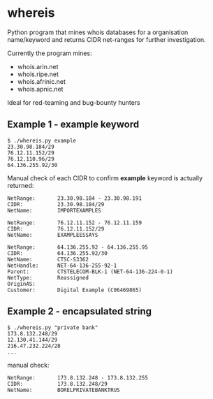 # whereis
Python program that mines whois databases for a organisation name/keyword and returns CIDR net-ranges for further investigation.

Currently the program mines:
 * whois.arin.net
 * whois.ripe.net
 * whois.afrinic.net
 * whois.apnic.net

Ideal for red-teaming and bug-bounty hunters

## Example 1 - example keyword
```
$ ./whereis.py example
23.30.98.184/29
76.12.11.152/29
76.12.110.96/29
64.136.255.92/30
```
Manual check of each CIDR to confirm **example** keyword is actually returned:
```
NetRange:       23.30.98.184 - 23.30.98.191
CIDR:           23.30.98.184/29
NetName:        IMPORTEXAMPLES

NetRange:       76.12.11.152 - 76.12.11.159
CIDR:           76.12.11.152/29
NetName:        EXAMPLEESSAYS

NetRange:       64.136.255.92 - 64.136.255.95
CIDR:           64.136.255.92/30
NetName:        CTSC-S3362
NetHandle:      NET-64-136-255-92-1
Parent:         CTSTELECOM-BLK-1 (NET-64-136-224-0-1)
NetType:        Reassigned
OriginAS:       
Customer:       Digital Example (C06469865)
```
## Example 2 - encapsulated string
```
$ ./whereis.py "private bank"
173.8.132.248/29
12.130.41.144/29
216.47.232.224/28
...
```
manual check:
```
NetRange:       173.8.132.248 - 173.8.132.255
CIDR:           173.8.132.248/29
NetName:        BORELPRIVATEBANKTRUS
```
